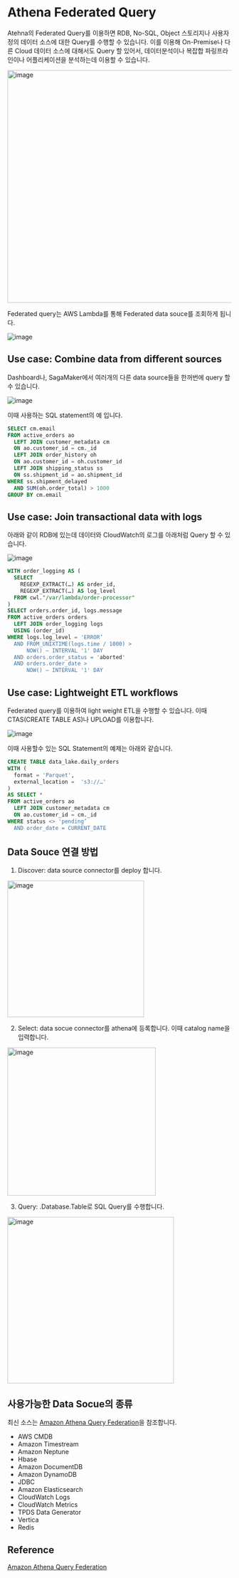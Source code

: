 # Athena Federated Query

Atehna의 Federated Query를 이용하면 RDB, No-SQL, Object 스토리지나 사용자 정의 데이터 소스에 대한 Query를 수행할 수 있습니다. 이를 이용해 On-Premise나 다른 Cloud 데이터 소스에 대해서도 Query 할 있어서, 데이터분석이나 복잡합 파링프라인이나 어플리케이션을 분석하는데 이용할 수 있습니다. 

<img width="523" alt="image" src="https://user-images.githubusercontent.com/52392004/184465331-c312859f-9f9d-4272-acdb-7d86955a123b.png">

Federated query는 AWS Lambda를 통해 Federated data souce를 조회하게 됩니다. 


![image](https://user-images.githubusercontent.com/52392004/184465501-eeed9436-6e48-4e9e-a607-22d4a8d34cab.png)

## Use case: Combine data from different sources

Dashboard나, SagaMaker에서 여러개의 다른 data source들을 한꺼번에 query 할 수 있습니다. 

![image](https://user-images.githubusercontent.com/52392004/184466532-454d354c-ad23-4ac4-a752-1b87f4a90f98.png)

이때 사용하는 SQL statement의 예 입니다. 

```sql
SELECT cm.email
FROM active_orders ao
  LEFT JOIN customer_metadata cm
  ON ao.customer_id = cm._id
  LEFT JOIN order_history oh
  ON ao.customer_id = oh.customer_id
  LEFT JOIN shipping_status ss
  ON ss.shipment_id = ao.shipment_id
WHERE ss.shipment_delayed
  AND SUM(oh.order_total) > 1000
GROUP BY cm.email
```



## Use case: Join transactional data with logs

아래와 같이 RDB에 있는데 데이터와 CloudWatch의 로그를 아래처럼 Query 할 수 있습니다. 

![image](https://user-images.githubusercontent.com/52392004/184466443-6e7edcf4-6fc6-4af7-8db2-bfc0289f651b.png)

```sql
WITH order_logging AS (
  SELECT
    REGEXP_EXTRACT(…) AS order_id,
    REGEXP_EXTRACT(…) AS log_level
  FROM cwl."/var/lambda/order-processor"
)
SELECT orders.order_id, logs.message
FROM active_orders orders
  LEFT JOIN order_logging logs
  USING (order_id)
WHERE logs.log_level = 'ERROR’
  AND FROM_UNIXTIME(logs.time / 1000) >
      NOW() – INTERVAL '1' DAY
  AND orders.order_status = 'aborted'
  AND orders.order_date >
      NOW() – INTERVAL '1' DAY 
```

## Use case: Lightweight ETL workflows

Federated query를 이용하여 light weight ETL을 수행할 수 있습니다. 이때 CTAS(CREATE TABLE AS)나 UPLOAD를 이용합니다. 

![image](https://user-images.githubusercontent.com/52392004/184466685-b30cf234-02b7-480a-bb7b-2effd4987de9.png)

이때 사용할수 있는 SQL Statement의 예제는 아래와 같습니다. 

```sql
CREATE TABLE data_lake.daily_orders
WITH (
  format = 'Parquet',
  external_location =  's3://…'
)
AS SELECT *
FROM active_orders ao
  LEFT JOIN customer_metadata cm
  ON ao.customer_id = cm._id
WHERE status <> 'pending’
  AND order_date = CURRENT_DATE
```

## Data Souce 연결 방법

1) Discover: data source connector를 deploy 합니다.

<img width="307" alt="image" src="https://user-images.githubusercontent.com/52392004/184465579-62e4503d-62ed-4b32-a87a-712424fd8ba5.png">


2) Select: data socue connector를 athena에 등록합니다. 이때 catalog name을 입력합니다.

<img width="333" alt="image" src="https://user-images.githubusercontent.com/52392004/184465584-7e2c6a24-9662-4a27-aed5-ff20bbc8e614.png">

3) Query: <CatalogName>.Database.Table로 SQL Query를 수행합니다. 

<img width="374" alt="image" src="https://user-images.githubusercontent.com/52392004/184465589-c5013299-48a9-475b-a79d-74b6b049252e.png">

## 사용가능한 Data Socue의 종류

최신 소스는 [Amazon Athena Query Federation](https://github.com/awslabs/aws-athena-query-federation)을 참조합니다. 
  
- AWS CMDB
- Amazon Timestream
- Amazon Neptune
- Hbase
- Amazon DocumentDB
- Amazon DynamoDB
- JDBC
- Amazon Elasticsearch
- CloudWatch Logs
- CloudWatch Metrics 
- TPDS Data Generator
- Vertica
- Redis


## Reference   

[Amazon Athena Query Federation](https://github.com/awslabs/aws-athena-query-federation)
